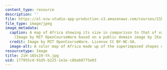 ```yaml
---
content_type: resource
description: ''
file: https://ol-ocw-studio-app-production.s3.amazonaws.com/courses/21h-165-modern-african-history-spring-2019/177955cd91d5b2251e1ec8bab0775e03_21H-165s19-th.jpg
file_type: image/jpeg
image_metadata:
  caption: A map of Africa showing its size in comparison to that of various countries.
    (Image by MIT OpenCourseWare based on a public domain image by [Kai Krause](http://kai.sub.blue/images/True-Size-of-Africa-kk-v3.pdf).)
  credit: Image by MIT OpenCourseWare. License CC BY-NC-SA.
  image-alt: A color map of Africa made up of the superimposed shapes of other countries.
resourcetype: Image
title: 21H-165s19-th.jpg
uid: 177955cd-91d5-b225-1e1e-c8bab0775e03
---
```

